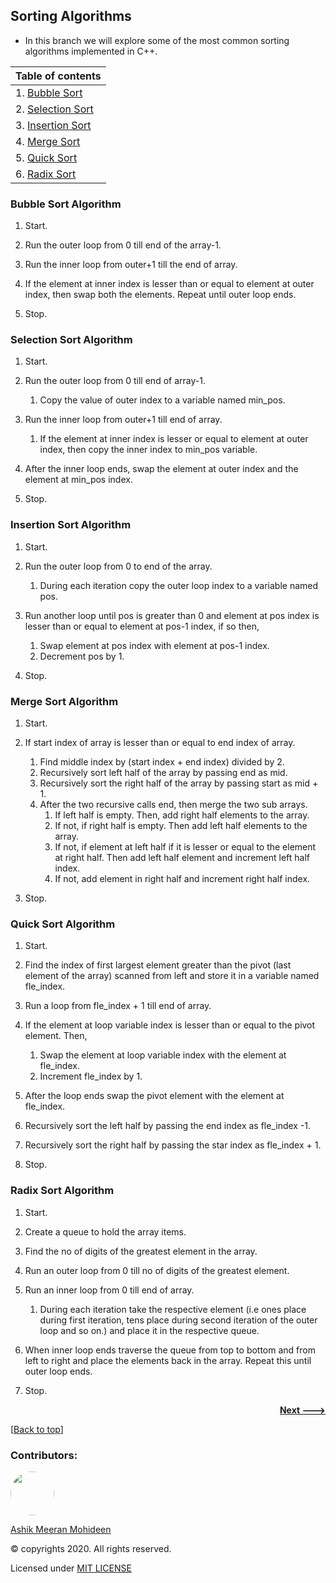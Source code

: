 ## Sorting Algorithms
- In this branch we will explore some of the most common sorting algorithms implemented in C++.

| Table of contents |
| ----------------- |
| 1. [Bubble Sort](#bubble-sort-algorithm) |
| 2. [Selection Sort](#selection-sort-algorithm) |
| 3. [Insertion Sort](#insertion-sort-algorithm) |
| 4. [Merge Sort](#merge-sort-algorithm) |
| 5. [Quick Sort](#quick-sort-algorithm) |
| 6. [Radix Sort](#radix-sort-algorithm) | 

### Bubble Sort Algorithm
  1. Start.  

  1. Run the outer loop from 0 till end of the array-1. 
  1. Run the inner loop from outer+1 till the end of array. 
  1. If the element at inner index is lesser than or equal to element at outer index, then swap both the elements. Repeat until outer loop ends. 
  1. Stop. 

### Selection Sort Algorithm
  1. Start. 

  1. Run the outer loop from 0 till end of array-1. 
      1. Copy the value of outer index to a variable named min_pos. 
  1. Run the inner loop from outer+1 till end of array. 
      1. If the element at inner index is lesser or equal to element at outer index, then copy the inner index to min_pos variable. 
  1. After the inner loop ends, swap the element at outer index and the element at min_pos index. 
  1. Stop. 

### Insertion Sort Algorithm
  1. Start. 

  1. Run the outer loop from 0 to end of the array.   
      1. During each iteration copy the outer loop index to a variable named pos. 
  1. Run another loop until pos is greater than 0 and element at pos index is lesser than or equal to element at pos-1 index, if so then, 
      1. Swap element at pos index with element at pos-1 index.
      1. Decrement pos by 1. 
  1. Stop.

### Merge Sort Algorithm 
  1. Start. 

  1. If start index of array is lesser than or equal to end index of array. 
      1. Find middle index by (start index + end index) divided by 2.
      1. Recursively sort left half of the array by passing end as mid. 
      1. Recursively sort the right half of the array by passing start as mid + 1. 
      1. After the two recursive calls end, then merge the two sub arrays. 
          1. If left half is empty. Then, add right half elements to the array. 
          1. If not, if right half is empty. Then add left half elements to the array. 
          1. If not, if element at left half if it is lesser or equal to the element at right half. Then add left half element and increment left half index.
          1. If not, add element in right half and increment right half index. 
  1. Stop. 

### Quick Sort Algorithm 
  1. Start. 

  1. Find the index of first largest element greater than the pivot (last element of the array) scanned from left and store it in a variable named fle_index. 
  1. Run a loop from fle_index + 1 till end of array. 
  1. If the element at loop variable index is lesser than or equal to the pivot element. Then, 
      1. Swap the element at loop variable index with the element at fle_index. 
      1. Increment fle_index by 1. 
  1. After the loop ends swap the pivot element with the element at fle_index. 
  1. Recursively sort the left half by passing the end index as fle_index -1. 
  1. Recursively sort the right half by passing the star index as fle_index + 1. 
  1. Stop. 

### Radix Sort Algorithm 
  1. Start. 

  1. Create a queue to hold the array items. 
  1. Find the no of digits of the greatest element in the array.
  1. Run an outer loop from 0 till no of digits of the greatest 
  element. 
  1. Run an inner loop from 0 till end of array. 
      1. During each iteration take the respective element (i.e ones place during first iteration, tens place during second iteration of the outer loop and so on.) and place it in the respective queue. 
  1. When inner loop ends traverse the queue from top to bottom and from left to right and place the elements back in the array. Repeat this until outer loop ends. 
  1. Stop. 
 
 <p align="right">
    <a href="https://github.com/ASHIK11ab/Data-structures-algorithms-in-CPP/tree/searching-algorithms">
      <strong> Next ---> </strong>
    </a>
  </p>
  
[[Back to top](#sorting-algorithms)]

### Contributors:
<a href="https://github.com/ASHIK11ab">
  <img style="border-radius: 50px" src="https://avatars2.githubusercontent.com/u/58099865?s=460&u=dc835e2281a9265edf2b48059f1c8151be89a1b1&v=4" width="70px" height = "70px"> 
</a> 

[Ashik Meeran Mohideen](https://github.com/ASHIK11ab)

&copy; copyrights 2020. All rights reserved.

Licensed under [MIT LICENSE](https://github.com/ASHIK11ab/Data-structures-algorithms-in-CPP/blob/main/LICENSE)

